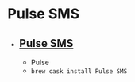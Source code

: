 # Pulse SMS
- [Pulse SMS](https://messenger.klinkerapps.com/)
  - 
  - Pulse
  - `brew cask install Pulse SMS`
